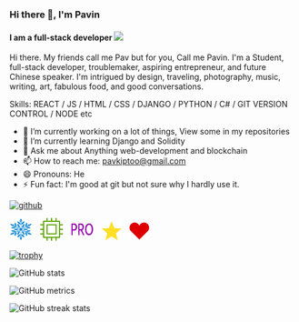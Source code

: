 ### Hi there 👋, I'm Pavin
#### I am a full-stack developer <img src="https://media.giphy.com/media/WUlplcMpOCEmTGBtBW/giphy.gif" width="30">
Hi there. My friends call me Pav but for you, Call me Pavin. I'm a Student, full-stack developer, troublemaker, aspiring entrepreneur, and future Chinese speaker.
I'm intrigued by design, traveling, photography, music, writing, art, fabulous food, and good conversations.

Skills: REACT / JS / HTML / CSS / DJANGO / PYTHON / C# / GIT VERSION CONTROL / NODE etc

- 🔭 I’m currently working on a lot of things, View some in my repositories 
- 🌱 I’m currently learning Django and Solidity 
- 💬 Ask me about Anything web-development and blockchain 
- 📫 How to reach me: pavkiptoo@gmail.com 
- 😄 Pronouns: He 
- ⚡ Fun fact: I'm good at git but not sure why I hardly use it. 


[<img src='https://cdn.jsdelivr.net/npm/simple-icons@3.0.1/icons/github.svg' alt='github' height='40'>](https://github.com/bl4ckh401)  

<a href='https://archiveprogram.github.com/'><img src='https://raw.githubusercontent.com/acervenky/animated-github-badges/master/assets/acbadge.gif' width='40' height='40'></a> <a href='https://docs.github.com/en/developers'><img src='https://raw.githubusercontent.com/acervenky/animated-github-badges/master/assets/devbadge.gif' width='40' height='40'></a> <a href='https://github.com/pricing'><img src='https://raw.githubusercontent.com/acervenky/animated-github-badges/master/assets/pro.gif' width='40' height='40'></a> <a href='https://stars.github.com/'><img src='https://raw.githubusercontent.com/acervenky/animated-github-badges/master/assets/starbadge.gif' width='35' height='35'></a> <a href='https://docs.github.com/en/github/supporting-the-open-source-community-with-github-sponsors'><img src='https://raw.githubusercontent.com/acervenky/animated-github-badges/master/assets/sponsorbadge.gif' width='35' height='35'></a> 

[![trophy](https://github-profile-trophy.vercel.app/?username=bl4ckh401)](https://github.com/ryo-ma/github-profile-trophy)

![GitHub stats](https://github-readme-stats.vercel.app/api?username=bl4ckh401&show_icons=true)  

![GitHub metrics](https://metrics.lecoq.io/bl4ckh401)  

![GitHub streak stats](https://github-readme-streak-stats.herokuapp.com/?user=bl4ckh401)  

